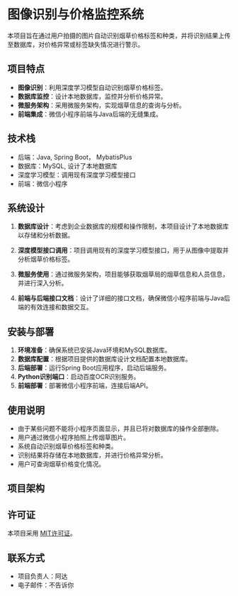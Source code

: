 # 图像识别与价格监控系统

本项目旨在通过用户拍摄的图片自动识别烟草价格标签和种类，并将识别结果上传至数据库，对价格异常或标签缺失情况进行警示。

## 项目特点

- **图像识别**：利用深度学习模型自动识别烟草价格标签。
- **数据库监控**：设计本地数据库，监控并分析价格异常。
- **微服务架构**：采用微服务架构，实现烟草信息的查询与分析。
- **前端集成**：微信小程序前端与Java后端的无缝集成。

## 技术栈

- 后端：Java, Spring Boot， MybatisPlus
- 数据库：MySQL, 设计了本地数据库
- 深度学习模型：调用现有深度学习模型接口
- 前端：微信小程序

## 系统设计

1. **数据库设计**：考虑到企业数据库的规模和操作限制，本项目设计了本地数据库以存储和分析数据。

2. **深度模型接口调用**：项目调用现有的深度学习模型接口，用于从图像中提取并分析烟草价格标签。

3. **微服务使用**：通过微服务架构，项目能够获取烟草局的烟草信息和人员信息，并进行深入分析。

4. **前端与后端接口文档**：设计了详细的接口文档，确保微信小程序前端与Java后端的有效连接和数据交互。

## 安装与部署

1. **环境准备**：确保系统已安装Java环境和MySQL数据库。
2. **数据库配置**：根据项目提供的数据库设计文档配置本地数据库。
3. **后端部署**：运行Spring Boot应用程序，启动后端服务。
4. **Python识别端口**：启动百度OCR识别服务。
5. **前端部署**：部署微信小程序前端，连接后端API。

## 使用说明
- 由于某些问题不能将小程序页面显示，并且已将对数据库的操作全部删除。
- 用户通过微信小程序拍照上传烟草图片。
- 系统自动识别烟草价格标签和种类。
- 识别结果将存储在本地数据库，并进行价格异常分析。
- 用户可查询烟草价格变化情况。

## 项目架构


## 许可证

本项目采用 [MIT许可证](LICENSE)。

## 联系方式

- 项目负责人：阿达
- 电子邮件：不告诉你
